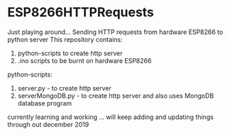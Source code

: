 # ESP8266HTTPRequests
Just playing around...
Sending HTTP requests from hardware ESP8266 to python server
This repository contains:
1. python-scripts to create http server
2. .ino scripts to be burnt on hardware ESP8266

python-scripts:
1. server.py - to create http server
2. serverMongoDB.py - to create http server and also uses MongoDB database program

currently learning and working ... will keep adding and updating things through out december 2019
